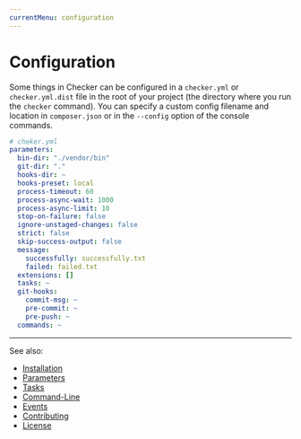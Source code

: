 ```yaml
---
currentMenu: configuration
---
```


# Configuration

Some things in Checker can be configured in a `checker.yml` or `checker.yml.dist`
file in the root of your project (the directory where you run the `checker` command).
You can specify a custom config filename and location in `composer.json`
or in the `--config` option of the console commands.

```yaml
# cheker.yml
parameters:
  bin-dir: "./vendor/bin"
  git-dir: "."
  hooks-dir: ~
  hooks-preset: local
  process-timeout: 60
  process-async-wait: 1000
  process-async-limit: 10
  stop-on-failure: false
  ignore-unstaged-changes: false
  strict: false
  skip-success-output: false
  message:
    successfully: successfully.txt
    failed: failed.txt
  extensions: []
  tasks: ~
  git-hooks:
    commit-msg: ~
    pre-commit: ~
    pre-push: ~
  commands: ~
```

***
See also:

- [Installation](installation.md)
- [Parameters](parameters.md)
- [Tasks](tasks.md)
- [Command-Line](command-line.md)
- [Events](events.md)
- [Contributing](../CONTRIBUTING.md)
- [License](../LICENSE.md)
